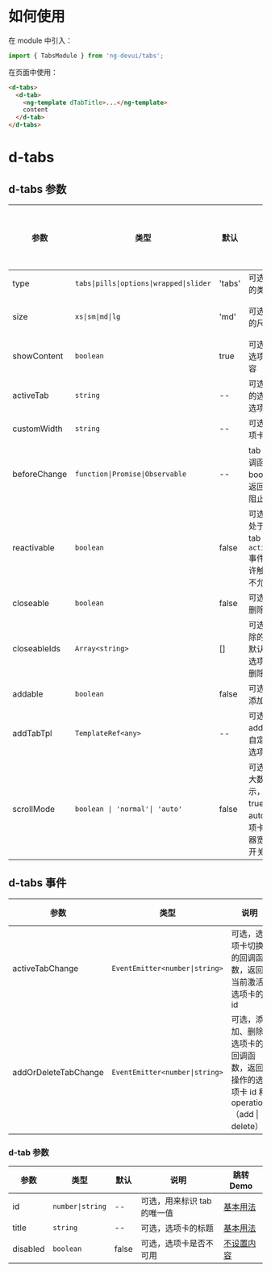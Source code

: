 # 如何使用

在 module 中引入：

```ts
import { TabsModule } from 'ng-devui/tabs';
```

在页面中使用：

```html
<d-tabs>
  <d-tab>
    <ng-template dTabTitle>...</ng-template>
    content
  </d-tab>
</d-tabs>
```

# d-tabs

## d-tabs 参数

| 参数         | 类型                                    | 默认   | 说明                                                                                                            | 跳转 Demo                                  | 全局配置项 |
| ------------ | --------------------------------------- | ------ | --------------------------------------------------------------------------------------------------------------- | ------------------------------------------ | ---------- |
| type         | `tabs\|pills\|options\|wrapped\|slider` | 'tabs' | 可选，选项卡组的类型                                                                                            | [Pills 类型](demo#type-pills)              |
| size         | `xs\|sm\|md\|lg`                        | 'md'   | 可选，选项卡组的尺寸                                                                                            | [选项卡尺寸](demo#size)                    |
| showContent  | `boolean`                               | true   | 可选，是否显示选项卡对应的内容                                                                                  | [不设置内容](demo#no-set-content)          |
| activeTab    | `string`                                | --     | 可选，当前激活的选项卡，值为选项卡的 id                                                                         | [基本用法](demo#basic-usage)               |
| customWidth  | `string`                                | --     | 可选，自定义选项卡的宽度                                                                                        |                                            |
| beforeChange | `function\|Promise\|Observable`         | --     | tab 切换前的回调函数,返回 boolean 类型，返回 false 可以阻止 tab 的切换                                          | [拦截 tab 切换](demo#intercept-tab-switch) |
| reactivable  | `boolean`                               | false  | 可选，点击当前处于激活态的 tab 时是否触发`activeTabChange`事件，`true`为允许触发，`false`为不允许触发           | [拦截 tab 切换](demo#intercept-tab-switch) |
| closeable    | `boolean`                               | false  | 可选，是否显示删除图标                                                                                          | [添加 / 删除](demo#add-delete)             |
| closeableIds | `Array<string>`                         | []     | 可选，指定可删除的选项卡 Id。默认为空数组，选项卡都可以被删除                                                   | [添加 / 删除](demo#add-delete)             |
| addable      | `boolean`                               | false  | 可选， 是否显示添加选项卡                                                                                       | [添加 / 删除](demo#add-delete)             |
| addTabTpl    | `TemplateRef<any>`                      | --     | 可选， 配合 addable 使用，自定义添加按钮选项卡                                                                  |                                            |
| scrollMode   | `boolean \| 'normal'\| 'auto'`          | false  | 可选， 是否启用大数据滚动显示，normal 和 true 时为开启，auto 时会根据选项卡总宽度与容器宽度比较自动开关滚动模式 | [大数据展示](demo#big-data)                |

## d-tabs 事件

| 参数                 | 类型                           | 说明                                                                                | 跳转 Demo                      |
| -------------------- | ------------------------------ | ----------------------------------------------------------------------------------- | ------------------------------ |
| activeTabChange      | `EventEmitter<number\|string>` | 可选，选项卡切换的回调函数，返回当前激活选项卡的 id                                 | [基本用法](demo#basic-usage)   |
| addOrDeleteTabChange | `EventEmitter<number\|string>` | 可选，添加、删除选项卡的回调函数，返回操作的选项卡 id 和 operation（add \| delete） | [添加 / 删除](demo#add-delete) |

### d-tab 参数

| 参数     | 类型             | 默认  | 说明                        | 跳转 Demo                         |
| -------- | ---------------- | ----- | --------------------------- | --------------------------------- |
| id       | `number\|string` | --    | 可选，用来标识 tab 的唯一值 | [基本用法](demo#basic-usage)      |
| title    | `string`         | --    | 可选，选项卡的标题          | [基本用法](demo#basic-usage)      |
| disabled | `boolean`        | false | 可选，选项卡是否不可用      | [不设置内容](demo#no-set-content) |

